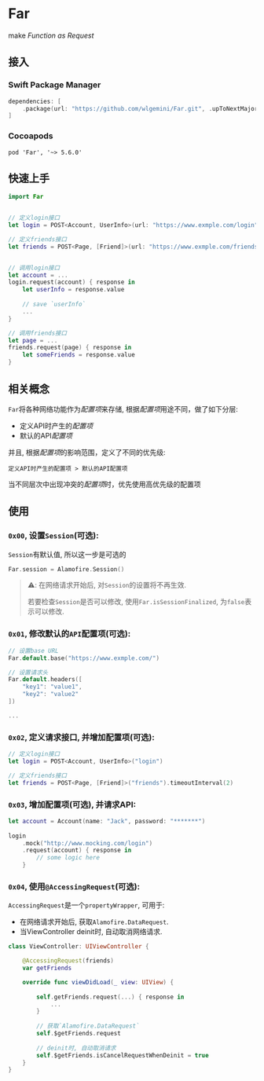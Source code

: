 # Far

make *Function as Request*

## 接入

### Swift Package Manager

```swift
dependencies: [
    .package(url: "https://github.com/wlgemini/Far.git", .upToNextMajor(from: "5.6.0"))
]
```

### Cocoapods

```
pod 'Far', '~> 5.6.0'
```

## 快速上手

```swift
import Far


// 定义login接口
let login = POST<Account, UserInfo>(url: "https://www.exmple.com/login")

// 定义friends接口
let friends = POST<Page, [Friend]>(url: "https://www.exmple.com/friends")


// 调用login接口
let account = ...
login.request(account) { response in
    let userInfo = response.value
    
    // save `userInfo`
    ...
}

// 调用friends接口
let page = ...
friends.request(page) { response in
    let someFriends = response.value
}
```

## 相关概念

`Far`将各种网络功能作为*配置项*来存储, 根据*配置项*用途不同，做了如下分层:

- 定义API时产生的*配置项*
- 默认的API*配置项*

并且, 根据*配置项*的影响范围，定义了不同的优先级:

`定义API时产生的配置项 > 默认的API配置项`

当不同层次中出现冲突的*配置项*时，优先使用高优先级的配置项

## 使用

### `0x00`, 设置`Session`(可选):

`Session`有默认值, 所以这一步是可选的

```swift
Far.session = Alamofire.Session()
```

> ⚠️: 在网络请求开始后, 对`Session`的设置将不再生效.
> 
> 若要检查`Session`是否可以修改, 使用`Far.isSessionFinalized`, 为`false`表示可以修改.

### `0x01`, 修改默认的`API`配置项(可选):

```swift
// 设置base URL
Far.default.base("https://www.exmple.com/")

// 设置请求头
Far.default.headers([
    "key1": "value1",
    "key2": "value2"
]) 

... 
```

### `0x02`, 定义请求接口, 并增加配置项(可选):

```swift
// 定义login接口
let login = POST<Account, UserInfo>("login")

// 定义friends接口
let friends = POST<Page, [Friend]>("friends").timeoutInterval(2)
```

### `0x03`, 增加配置项(可选), 并请求API:

```swift
let account = Account(name: "Jack", password: "*******")
  
login
    .mock("http://www.mocking.com/login")
    .request(account) { response in
        // some logic here
    }
```

### `0x04`, 使用`@AccessingRequest`(可选):

`AccessingRequest`是一个`propertyWrapper`, 可用于:

- 在网络请求开始后, 获取`Alamofire.DataRequest`.
- 当ViewController deinit时, 自动取消网络请求.

```swift
class ViewController: UIViewController {

    @AccessingRequest(friends)
    var getFriends

    override func viewDidLoad(_ view: UIView) {
    
        self.getFriends.request(...) { response in 
            ...
        }
        
        // 获取`Alamofire.DataRequest`
        self.$getFriends.request
        
        // deinit时, 自动取消请求
        self.$getFriends.isCancelRequestWhenDeinit = true
    }
}
```
